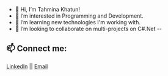- 👋 Hi, I’m Tahmina Khatun!
- 👀 I’m interested in Programming and Development.
- 🌱 I’m learning new technologies I'm working with.
- 💞️ I’m looking to collaborate on multi-projects on C#.Net
--
## 📫 Connect me: 
[LinkedIn](www.linkedin.com/in/tahmina-khatun/) || [Email](tahmina.muaj@gmail.com)

<!---
TahminaSuma/TahminaSuma is a ✨ special ✨ repository because its `README.md` (this file) appears on your GitHub profile.
You can click the Preview link to take a look at your changes.
--->
